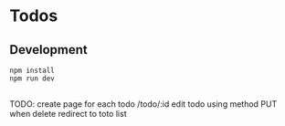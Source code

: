 # Todos

## Development

```
npm install
npm run dev
```

##

TODO: create page for each todo /todo/:id
edit todo using method PUT
when delete redirect to toto list
